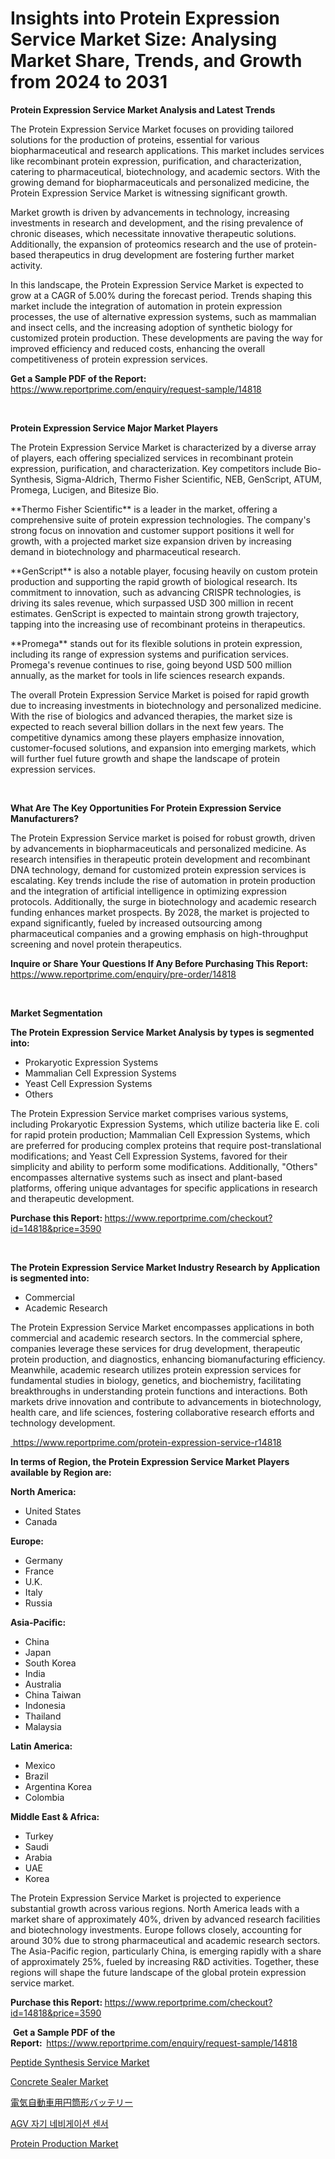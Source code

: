 <p><h1>Insights into Protein Expression Service Market Size: Analysing Market Share, Trends, and Growth from 2024 to 2031</h1></p><p><strong>Protein Expression Service Market Analysis and Latest Trends</strong></p>
<p><p>The Protein Expression Service Market focuses on providing tailored solutions for the production of proteins, essential for various biopharmaceutical and research applications. This market includes services like recombinant protein expression, purification, and characterization, catering to pharmaceutical, biotechnology, and academic sectors. With the growing demand for biopharmaceuticals and personalized medicine, the Protein Expression Service Market is witnessing significant growth.</p><p>Market growth is driven by advancements in technology, increasing investments in research and development, and the rising prevalence of chronic diseases, which necessitate innovative therapeutic solutions. Additionally, the expansion of proteomics research and the use of protein-based therapeutics in drug development are fostering further market activity. </p><p>In this landscape, the Protein Expression Service Market is expected to grow at a CAGR of 5.00% during the forecast period. Trends shaping this market include the integration of automation in protein expression processes, the use of alternative expression systems, such as mammalian and insect cells, and the increasing adoption of synthetic biology for customized protein production. These developments are paving the way for improved efficiency and reduced costs, enhancing the overall competitiveness of protein expression services.</p></p>
<p><strong>Get a Sample PDF of the Report:&nbsp;</strong> <a href="https://www.reportprime.com/enquiry/request-sample/14818">https://www.reportprime.com/enquiry/request-sample/14818</a></p>
<p>&nbsp;</p>
<p><strong>Protein Expression Service Major Market Players</strong></p>
<p><p>The Protein Expression Service Market is characterized by a diverse array of players, each offering specialized services in recombinant protein expression, purification, and characterization. Key competitors include Bio-Synthesis, Sigma-Aldrich, Thermo Fisher Scientific, NEB, GenScript, ATUM, Promega, Lucigen, and Bitesize Bio. </p><p>**Thermo Fisher Scientific** is a leader in the market, offering a comprehensive suite of protein expression technologies. The company's strong focus on innovation and customer support positions it well for growth, with a projected market size expansion driven by increasing demand in biotechnology and pharmaceutical research.</p><p>**GenScript** is also a notable player, focusing heavily on custom protein production and supporting the rapid growth of biological research. Its commitment to innovation, such as advancing CRISPR technologies, is driving its sales revenue, which surpassed USD 300 million in recent estimates. GenScript is expected to maintain strong growth trajectory, tapping into the increasing use of recombinant proteins in therapeutics.</p><p>**Promega** stands out for its flexible solutions in protein expression, including its range of expression systems and purification services. Promega's revenue continues to rise, going beyond USD 500 million annually, as the market for tools in life sciences research expands.</p><p>The overall Protein Expression Service Market is poised for rapid growth due to increasing investments in biotechnology and personalized medicine. With the rise of biologics and advanced therapies, the market size is expected to reach several billion dollars in the next few years. The competitive dynamics among these players emphasize innovation, customer-focused solutions, and expansion into emerging markets, which will further fuel future growth and shape the landscape of protein expression services.</p></p>
<p>&nbsp;</p>
<p><strong>What Are The Key Opportunities For Protein Expression Service Manufacturers?</strong></p>
<p><p>The Protein Expression Service market is poised for robust growth, driven by advancements in biopharmaceuticals and personalized medicine. As research intensifies in therapeutic protein development and recombinant DNA technology, demand for customized protein expression services is escalating. Key trends include the rise of automation in protein production and the integration of artificial intelligence in optimizing expression protocols. Additionally, the surge in biotechnology and academic research funding enhances market prospects. By 2028, the market is projected to expand significantly, fueled by increased outsourcing among pharmaceutical companies and a growing emphasis on high-throughput screening and novel protein therapeutics.</p></p>
<p><strong>Inquire or Share Your Questions If Any Before Purchasing This Report:</strong> <a href="https://www.reportprime.com/enquiry/pre-order/14818">https://www.reportprime.com/enquiry/pre-order/14818</a></p>
<p>&nbsp;</p>
<p><strong>Market Segmentation</strong></p>
<p><strong>The Protein Expression Service Market Analysis by types is segmented into:</strong></p>
<p><ul><li>Prokaryotic Expression Systems</li><li>Mammalian Cell Expression Systems</li><li>Yeast Cell Expression Systems</li><li>Others</li></ul></p>
<p><p>The Protein Expression Service market comprises various systems, including Prokaryotic Expression Systems, which utilize bacteria like E. coli for rapid protein production; Mammalian Cell Expression Systems, which are preferred for producing complex proteins that require post-translational modifications; and Yeast Cell Expression Systems, favored for their simplicity and ability to perform some modifications. Additionally, "Others" encompasses alternative systems such as insect and plant-based platforms, offering unique advantages for specific applications in research and therapeutic development.</p></p>
<p><strong>Purchase this Report:&nbsp;</strong><a href="https://www.reportprime.com/checkout?id=14818&price=3590">https://www.reportprime.com/checkout?id=14818&price=3590</a></p>
<p>&nbsp;</p>
<p><strong>The Protein Expression Service Market Industry Research by Application is segmented into:</strong></p>
<p><ul><li>Commercial</li><li>Academic Research</li></ul></p>
<p><p>The Protein Expression Service Market encompasses applications in both commercial and academic research sectors. In the commercial sphere, companies leverage these services for drug development, therapeutic protein production, and diagnostics, enhancing biomanufacturing efficiency. Meanwhile, academic research utilizes protein expression services for fundamental studies in biology, genetics, and biochemistry, facilitating breakthroughs in understanding protein functions and interactions. Both markets drive innovation and contribute to advancements in biotechnology, health care, and life sciences, fostering collaborative research efforts and technology development.</p></p>
<p><a href="https://www.reportprime.com/protein-expression-service-r14818">&nbsp;https://www.reportprime.com/protein-expression-service-r14818</a></p>
<p><strong>In terms of Region, the Protein Expression Service Market Players available by Region are:</strong></p>
<p>
    <p> <strong> North America: </strong>
        <ul>
            <li>United States</li>
            <li>Canada</li>
        </ul>
        </p> 
    <p> <strong> Europe: </strong>
        <ul>
            <li>Germany</li>
            <li>France</li>
            <li>U.K.</li>
            <li>Italy</li>
            <li>Russia</li>
        </ul>
        </p> 
    <p> <strong> Asia-Pacific: </strong>
        <ul>
            <li>China</li>
            <li>Japan</li>
            <li>South Korea</li>
            <li>India</li>
            <li>Australia</li>
            <li>China Taiwan</li>
            <li>Indonesia</li>
            <li>Thailand</li>
            <li>Malaysia</li>
        </ul>
        </p> 
    <p> <strong> Latin America: </strong>
        <ul>
            <li>Mexico</li>
            <li>Brazil</li>
            <li>Argentina Korea</li>
            <li>Colombia</li>
        </ul>
        </p> 
    <p> <strong> Middle East & Africa: </strong>
        <ul>
            <li>Turkey</li>
            <li>Saudi</li>
            <li>Arabia</li>
            <li>UAE</li>
            <li>Korea</li>
        </ul>
    </p>
    </p>
<p><p>The Protein Expression Service Market is projected to experience substantial growth across various regions. North America leads with a market share of approximately 40%, driven by advanced research facilities and biotechnology investments. Europe follows closely, accounting for around 30% due to strong pharmaceutical and academic research sectors. The Asia-Pacific region, particularly China, is emerging rapidly with a share of approximately 25%, fueled by increasing R&D activities. Together, these regions will shape the future landscape of the global protein expression service market.</p></p>
<p><strong>Purchase this Report: </strong><a href="https://www.reportprime.com/checkout?id=14818&price=3590">https://www.reportprime.com/checkout?id=14818&price=3590</a></p>
<p>&nbsp;<strong>Get a Sample PDF of the Report:&nbsp;&nbsp;</strong><a href="https://www.reportprime.com/enquiry/request-sample/14818">https://www.reportprime.com/enquiry/request-sample/14818</a></p>
<p><strong></strong></p>
<p><p><a href="https://github.com/MatthewHernandez403/Market-Research-Report-List-1/blob/main/peptide-synthesis-service-market.md">Peptide Synthesis Service Market</a></p><p><a href="https://medium.com/@lauryframi644/the-growth-of-the-concrete-sealer-market-has-been-significant-driven-by-various-critical-factors-cf65cf49db3b">Concrete Sealer Market</a></p><p><a href="https://medium.com/@skylarreilly36/cylindrical-battery-for-electric-vehicle-6dae80321699">電気自動車用円筒形バッテリー</a></p><p><a href="https://medium.com/@ayeshasikdar777/%EC%84%B8%EA%B3%84-agv-magnetic-navigation-sensor-market-%EC%9D%80-2024%EC%97%90%EC%84%9C-2031%EB%A1%9C-%EC%97%B0%ED%8F%89%EA%B7%A0-%EC%A6%9D%EA%B0%80%EC%9C%A8%EC%9D%84-%EB%B3%B4%EC%9D%BC-%EA%B2%83%EC%9C%BC%EB%A1%9C-%EC%98%88%EC%83%81%EB%90%A9%EB%8B%88%EB%8B%A4-47606c2dc430">AGV 자기 네비게이션 센서</a></p><p><a href="https://github.com/mharielmesa/Market-Research-Report-List-5/blob/main/protein-production-market.md">Protein Production Market</a></p></p>